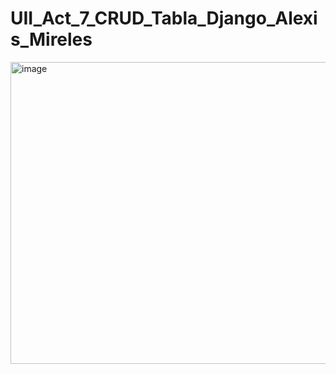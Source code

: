 # UII_Act_7_CRUD_Tabla_Django_Alexis_Mireles
<img width="1616" height="483" alt="image" src="https://github.com/user-attachments/assets/b7e5b302-1a25-41a5-896d-1cddae46242a" />
